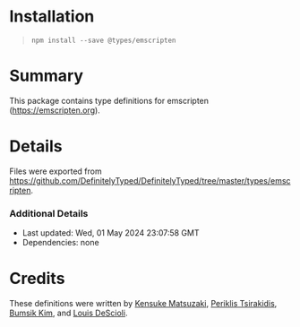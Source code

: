 # Installation
> `npm install --save @types/emscripten`

# Summary
This package contains type definitions for emscripten (https://emscripten.org).

# Details
Files were exported from https://github.com/DefinitelyTyped/DefinitelyTyped/tree/master/types/emscripten.

### Additional Details
 * Last updated: Wed, 01 May 2024 23:07:58 GMT
 * Dependencies: none

# Credits
These definitions were written by [Kensuke Matsuzaki](https://github.com/zakki), [Periklis Tsirakidis](https://github.com/periklis), [Bumsik Kim](https://github.com/kbumsik), and [Louis DeScioli](https://github.com/lourd).
